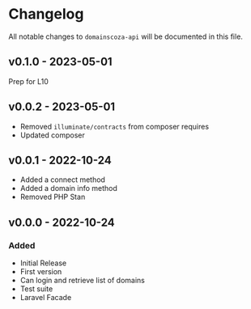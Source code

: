 # Changelog

All notable changes to `domainscoza-api` will be documented in this file.

## v0.1.0 - 2023-05-01

Prep for L10

## v0.0.2 - 2023-05-01

- Removed `illuminate/contracts` from composer requires
- Updated composer

## v0.0.1 - 2022-10-24

- Added a connect method
- Added a domain info method
- Removed PHP Stan

## v0.0.0 - 2022-10-24

### Added

- Initial Release
- First version
- Can login and retrieve list of domains
- Test suite
- Laravel Facade
